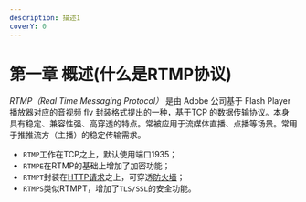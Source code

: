 ```yaml
---
description: 描述1
coverY: 0
---
```


# 第一章 概述(什么是RTMP协议)



_RTMP（Real Time Messaging Protocol）_ 是由 Adobe 公司基于 Flash Player 播放器对应的音视频 flv 封装格式提出的一种，基于TCP 的数据传输协议。本身具有稳定、兼容性强、高穿透的特点。常被应用于流媒体直播、点播等场景。常用于推推流方（主播）的稳定传输需求。

* `RTMP`工作在TCP之上，默认使用端口1935；
* `RTMPE`在RTMP的基础上增加了加密功能；
* `RTMPT`封装在[HTTP请求](https://link.jianshu.com/?t=https://baike.baidu.com/item/HTTP%E8%AF%B7%E6%B1%82)之上，可穿透[防火墙](https://link.jianshu.com/?t=https://baike.baidu.com/item/%E9%98%B2%E7%81%AB%E5%A2%99)；
* `RTMPS`类似RTMPT，增加了`TLS/SSL`的安全功能。
